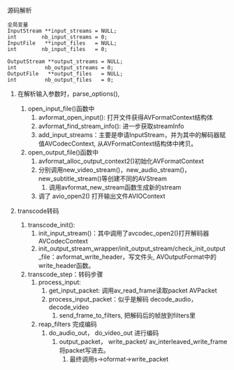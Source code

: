 源码解析

```
全局变量
InputStream **input_streams = NULL;
int        nb_input_streams = 0;
InputFile   **input_files   = NULL;
int        nb_input_files   = 0;

OutputStream **output_streams = NULL;
int         nb_output_streams = 0;
OutputFile   **output_files   = NULL;
int         nb_output_files   = 0;
```

1. 在解析输入参数时，parse_options(), 
   1. open_input_file()函数中
      1. avformat_open_input(): 打开文件获得AVFormatContext结构体
      2. avformat_find_stream_info(): 进一步获取streamInfo
      3. add_input_streams：主要是申请InputStream，并为其中的解码器赋值AVCodecContext, 从AVFormatContext结构体中拷贝。
   2. open_output_file()函数中
      1. avformat_alloc_output_context2()初始化AVFormatContext
      2. 分别调用new_video_stream()，new_audio_stream()，new_subtitle_stream()等创建不同的AVStream
         1. 调用avformat_new_stream函数生成新的stream
      3. 调了 avio_open2() 打开输出文件AVIOContext

2. transcode转码
   1. transcode_init(): 
      1. init_input_stream()：其中调用了avcodec_open2()打开解码器AVCodecContext
      2. init_output_stream_wrapper/init_output_stream/check_init_output_file：avformat_write_header，写文件头, AVOutputFormat中的write_header函数。
   2. transcode_step：转码步骤
      1. process_input:
         1. get_input_packet: 调用av_read_frame读取packet AVPacket
         2. process_input_packet：似乎是解码 decode_audio，decode_video
            1. send_frame_to_filters, 把解码后的帧放到filters里
      2. reap_filters 完成编码
         1. do_audio_out， do_video_out 进行编码
            1. output_packet， write_packet/ av_interleaved_write_frame将packet写进去。
               1. 最终调用s->oformat->write_packet